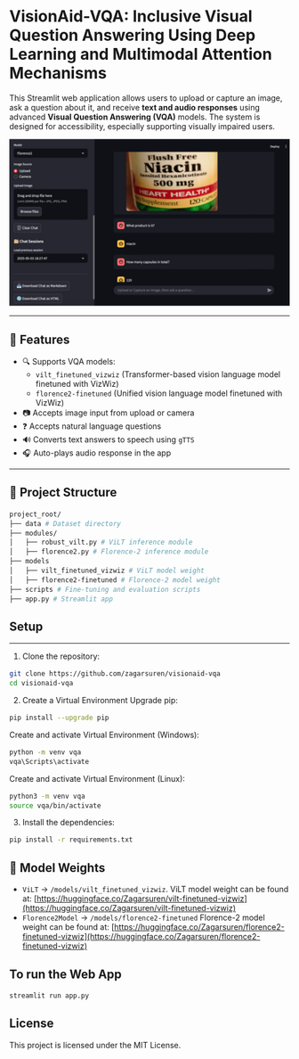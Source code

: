 # VisionAid-VQA: Inclusive Visual Question Answering Using Deep Learning and Multimodal Attention Mechanisms

This Streamlit web application allows users to upload or capture an image, ask a question about it, and receive **text and audio responses** using advanced **Visual Question Answering (VQA)** models. The system is designed for accessibility, especially supporting visually impaired users.

![img](assets/demo/app.jpeg)

---

## 🧠 Features

- 🔍 Supports VQA models:
  - `vilt_finetuned_vizwiz` (Transformer-based vision language model finetuned with VizWiz)
  - `florence2-finetuned` (Unified vision language model finetuned with VizWiz)
- 📷 Accepts image input from upload or camera
- ❓ Accepts natural language questions 
- 🔊 Converts text answers to speech using `gTTS`
- 🎧 Auto-plays audio response in the app

---

## 📁 Project Structure

```graphql
project_root/
├── data # Dataset directory 
├── modules/
│   ├── robust_vilt.py # ViLT inference module
│   ├── florence2.py # Florence-2 inference module
├── models
│   ├── vilt_finetuned_vizwiz # ViLT model weight
│   ├── florence2-finetuned # Florence-2 model weight
├── scripts # Fine-tuning and evaluation scripts
├── app.py # Streamlit app
```

## Setup
---
1. Clone the repository:
```bash
git clone https://github.com/zagarsuren/visionaid-vqa
cd visionaid-vqa
```

2. Create a Virtual Environment
Upgrade pip:
```bash
pip install --upgrade pip
```

Create and activate Virtual Environment (Windows):
```bash
python -m venv vqa
vqa\Scripts\activate
```

Create and activate Virtual Environment (Linux):
```bash
python3 -m venv vqa
source vqa/bin/activate
```

3. Install the dependencies:
```bash
pip install -r requirements.txt
```

## 🧠 Model Weights

- `ViLT` → `/models/vilt_finetuned_vizwiz`. ViLT model weight can be found at: [https://huggingface.co/Zagarsuren/vilt-finetuned-vizwiz](https://huggingface.co/Zagarsuren/vilt-finetuned-vizwiz)
- `Florence2Model` → `/models/florence2-finetuned` Florence-2 model weight can be found at: [https://huggingface.co/Zagarsuren/florence2-finetuned-vizwiz](https://huggingface.co/Zagarsuren/florence2-finetuned-vizwiz)

## To run the Web App
```bash
streamlit run app.py
```

## License
This project is licensed under the MIT License.